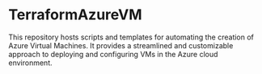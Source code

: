 # TerraformAzureVM
This repository hosts scripts and templates for automating the creation of Azure Virtual Machines. It provides a streamlined and customizable approach to deploying and configuring VMs in the Azure cloud environment.
